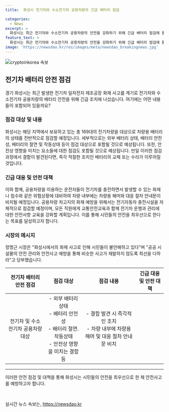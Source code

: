 ```yaml
---
title:  화성시 전기차와 수소전기차 공용차량의 긴급 배터리 점검

categories:
  - News
excerpt: >
  화성시는 최근 전기차와 수소전기차 공용차량의 안전을 강화하기 위해 긴급 배터리 점검에 돌입했다. 지난달 발생한 일차전지 제조공장 화재 사고를 계기로, 총 169대의 전기차량을 대상으로 배터리 상태를 점검할 예정이며, 발견된 결함에 대해서는 즉각 조치를 취할 것이라고 밝혔다. 이에 더불어, 차량 내부에 차량용 해머를 비치하고 안전 절차 안내문을 부착하여 화재나 침수와 같은 상황에 대비하고 있으며, 전기차 충전시설의 안전 점검과 직원 대상 교통안전교육을 강화하여 안전에 만전을 기하고 있다. 결론적으로, 화성시는 시민들의 불안을 해소하고 안전사고를 방지하기 위해 모든 노력을 아끼지 않고 있다.
feature_text: >
  화성시는 최근 전기차와 수소전기차 공용차량의 안전을 강화하기 위해 긴급 배터리 점검에 돌입했다. 지난달 발생한 일차전지 제조공장 화재 사고를 계기로, 총 169대의 전기차량을 대상으로 배터리 상태를 점검할 예정이며, 발견된 결함에 대해서는 즉각 조치를 취할 것이라고 밝혔다. 이에 더불어, 차량 내부에 차량용 해머를 비치하고 안전 절차 안내문을 부착하여 화재나 침수와 같은 상황에 대비하고 있으며, 전기차 충전시설의 안전 점검과 직원 대상 교통안전교육을 강화하여 안전에 만전을 기하고 있다. 결론적으로, 화성시는 시민들의 불안을 해소하고 안전사고를 방지하기 위해 모든 노력을 아끼지 않고 있다.
image: 'https://newsdao.kr/res/images/meta/newsdao_breakingnews.jpg'
---
```


<p><img src="https://newsdao.kr/res/images/meta/newsdao_breakingnews.jpg" alt="cryptoinkorea 속보" /></p>

<h2 data-ke-size="size26">전기차 배터리 안전 점검</h2>

<p data-ke-size="size16">경기 화성시는 최근 발생한 전기차 일차전지 제조공장 화재 사고를 계기로 전기차와 수소전기차 공용차량의 배터리 안전을 위해 긴급 조치에 나섰습니다. 여기에는 어떤 내용들이 포함되어 있을까요?</p>

<h3>점검 대상 및 내용</h3>

<p data-ke-size="size16">화성시는 해당 지역에서 보유하고 있는 총 169대의 전기차량을 대상으로 차량용 배터리의 상태를 전반적으로 점검할 예정입니다. 세부적으로는 외부 배터리 상태, 배터리 안전성, 배터리의 절연 및 작동상태 등이 점검 대상으로 포함될 것으로 예상됩니다. 또한, 안전상 영향을 미치는 요소들에 대한 점검도 포함될 것으로 예상됩니다. 만일 이러한 점검 과정에서 결함이 발견된다면, 즉각 적절한 조치인 배터리의 교체 또는 수리가 이루어질 것입니다.</p>

<h3>긴급 대응 및 안전 대책</h3>

<p data-ke-size="size16">이와 함께, 공용차량을 이용하는 운전자들이 전기차를 충전하면서 발생할 수 있는 화재나 침수와 같은 위험상황에 대비하여 차량 내부에는 차량용 해머와 대응 절차 안내문이 비치될 예정입니다. 공용차량 차고지의 화재 예방을 위해서는 전기자동차 충전시설을 자체적으로 점검할 예정이며, 모든 직원에게 교통안전교육과 함께 전기차 운행과 관리에 대한 안전사항 교육을 강화할 계획입니다. 이를 통해 시민들의 안전을 최우선으로 한다는 목표를 달성하고자 합니다.</p>

<h3>시장의 메시지</h3>

<p data-ke-size="size16">정명근 시장은 "화성시에서의 화재 사고로 인해 시민들이 불안해하고 있다"며 "공공 시설물의 안전 관리와 안전사고 예방을 통해 비슷한 사고가 재발하지 않도록 최선을 다하라"고 당부했습니다.</p>

<table>
  <thead>
    <tr>
      <th style="text-align: center;">전기차 배터리 안전 점검</th>
      <th style="text-align: center;">점검 대상</th>
      <th style="text-align: center;">점검 내용</th>
      <th style="text-align: center;">긴급 대응 및 안전 대책</th>
    </tr>
  </thead>
  <tbody>
    <tr>
      <td style="text-align: center;">전기차 및 수소전기차 공용차량 대상</td>
      <td style="text-align: center;">- 외부 배터리 상태<br>- 배터리 안전성<br>- 배터리 절연․작동상태<br>- 안전상 영향을 미치는 결함 등</td>
      <td style="text-align: center;">- 결함 발견 시 즉각적인 조치<br>- 차량 내부에 차량용 해머 및 대응 절차 안내문 비치</td>
    </tr>
  </tbody>
</table>

<hr>

<p>이러한 안전 점검 및 대책을 통해 화성시는 시민들의 안전을 최우선으로 한 채 안전사고를 예방하고자 합니다.</p>

<p data-ke-size="size16">&nbsp;</p>
실시간 뉴스 속보는, <a href="https://newsdao.kr" rel="dofollow">https://newsdao.kr</a>


